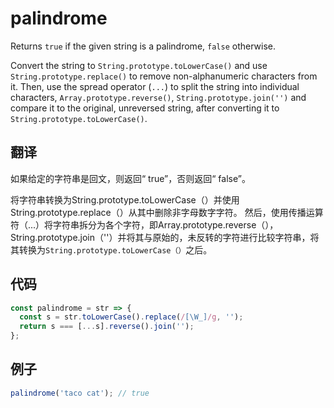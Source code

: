 # palindrome

Returns `true` if the given string is a palindrome, `false` otherwise.

Convert the string to `String.prototype.toLowerCase()` and use `String.prototype.replace()` to remove non-alphanumeric characters from it.
Then, use the spread operator (`...`) to split the string into individual characters, `Array.prototype.reverse()`, `String.prototype.join('')` and compare it to the original, unreversed string, after converting it to `String.prototype.toLowerCase()`.

## 翻译

如果给定的字符串是回文，则返回“ true”，否则返回“ false”。

将字符串转换为String.prototype.toLowerCase（）并使用String.prototype.replace（）从其中删除非字母数字字符。
然后，使用传播运算符（...）将字符串拆分为各个字符，即Array.prototype.reverse（），String.prototype.join（''）并将其与原始的，未反转的字符进行比较字符串，将其转换为`String.prototype.toLowerCase（）`之后。

## 代码

```js
const palindrome = str => {
  const s = str.toLowerCase().replace(/[\W_]/g, '');
  return s === [...s].reverse().join('');
};
```

## 例子

```js
palindrome('taco cat'); // true
```
